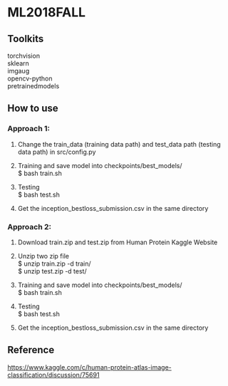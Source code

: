 # ML2018FALL

## Toolkits
torchvision  
sklearn  
imgaug  
opencv-python  
pretrainedmodels

## How to use
### Approach 1:
1. Change the train_data (training data path) and test_data path (testing data path) in src/config.py

2. Training and save model into checkpoints/best_models/  
$ bash train.sh

3. Testing  
$ bash test.sh

4. Get the inception_bestloss_submission.csv in the same directory

### Approach 2:
1. Download train.zip and test.zip from Human Protein Kaggle Website

2. Unzip two zip file   
$ unzip train.zip -d train/  
$ unzip test.zip -d test/

3. Training and save model into checkpoints/best_models/  
$ bash train.sh

4. Testing  
$ bash test.sh

5. Get the inception_bestloss_submission.csv in the same directory

## Reference
https://www.kaggle.com/c/human-protein-atlas-image-classification/discussion/75691